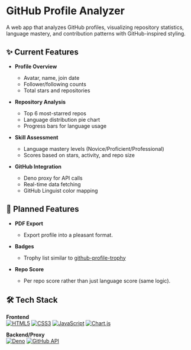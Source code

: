 # GitHub Profile Analyzer
A web app that analyzes GitHub profiles, visualizing repository statistics, language mastery, and contribution patterns with GitHub-inspired styling.

## ✨ Current Features

- **Profile Overview**
  - Avatar, name, join date
  - Follower/following counts
  - Total stars and repositories

- **Repository Analysis**
  - Top 6 most-starred repos
  - Language distribution pie chart
  - Progress bars for language usage

- **Skill Assessment**
  - Language mastery levels (Novice/Proficient/Professional)
  - Scores based on stars, activity, and repo size

- **GitHub Integration**
  - Deno proxy for API calls
  - Real-time data fetching
  - GitHub Linguist color mapping

## 🔮 Planned Features

- **PDF Export**
  - Export profile into a pleasant format.
 
- **Badges**
  - Trophy list similar to [github-profile-trophy](https://github-profile-trophy.vercel.app/)
 
- **Repo Score**
  - Per repo score rather than just language score (same logic).

## 🛠️ Tech Stack

**Frontend**  
[![HTML5](https://img.shields.io/badge/HTML5-E34F26?style=flat&logo=html5&logoColor=white)](https://developer.mozilla.org/en-US/docs/Web/HTML)
[![CSS3](https://img.shields.io/badge/CSS3-1572B6?style=flat&logo=css3&logoColor=white)](https://developer.mozilla.org/en-US/docs/Web/CSS)
[![JavaScript](https://img.shields.io/badge/JavaScript-F7DF1E?style=flat&logo=javascript&logoColor=black)](https://developer.mozilla.org/en-US/docs/Web/JavaScript)
[![Chart.js](https://img.shields.io/badge/Chart.js-FF6384?style=flat&logo=chart.js&logoColor=white)](https://www.chartjs.org/)

**Backend/Proxy**  
[![Deno](https://img.shields.io/badge/Deno-000000?style=flat&logo=deno&logoColor=white)](https://deno.land/)
[![GitHub API](https://img.shields.io/badge/GitHub_API-181717?style=flat&logo=github&logoColor=white)](https://docs.github.com/en/rest)
